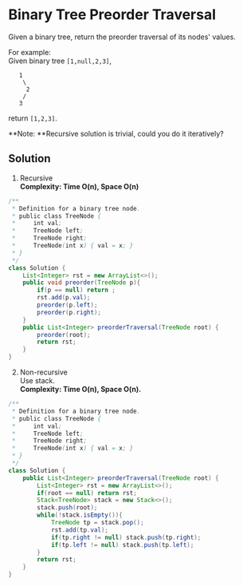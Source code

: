 # Binary Tree Preorder Traversal
Given a binary tree, return the preorder traversal of its nodes' values.

For example:  
Given binary tree `[1,null,2,3]`,
```
   1
    \
     2
    /
   3
```
return `[1,2,3]`.

**Note: **Recursive solution is trivial, could you do it iteratively?


## Solution
1. Recursive  
**Complexity: Time O(n), Space O(n)**
```java
/**
 * Definition for a binary tree node.
 * public class TreeNode {
 *     int val;
 *     TreeNode left;
 *     TreeNode right;
 *     TreeNode(int x) { val = x; }
 * }
 */
class Solution {
    List<Integer> rst = new ArrayList<>();
    public void preorder(TreeNode p){
        if(p == null) return ;
        rst.add(p.val);
        preorder(p.left);
        preorder(p.right);
    }
    public List<Integer> preorderTraversal(TreeNode root) {
        preorder(root);
        return rst;
    }
}
```
2. Non-recursive  
Use stack.  
**Complexity: Time O(n), Space O(n).**
```java
/**
 * Definition for a binary tree node.
 * public class TreeNode {
 *     int val;
 *     TreeNode left;
 *     TreeNode right;
 *     TreeNode(int x) { val = x; }
 * }
 */
class Solution {
    public List<Integer> preorderTraversal(TreeNode root) {
        List<Integer> rst = new ArrayList<>();
        if(root == null) return rst;
        Stack<TreeNode> stack = new Stack<>();
        stack.push(root);
        while(!stack.isEmpty()){
            TreeNode tp = stack.pop();
            rst.add(tp.val);
            if(tp.right != null) stack.push(tp.right);
            if(tp.left != null) stack.push(tp.left);
        }
        return rst;
    }
}
```
